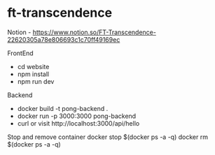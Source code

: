 # ft-transcendence

Notion - https://www.notion.so/FT-Transcendence-22620305a78e806693c1c70ff49169ec

FrontEnd
- cd website
- npm install
- npm run dev

Backend
- docker build -t pong-backend .
- docker run -p 3000:3000 pong-backend
- curl or visit http://localhost:3000/api/hello

Stop and remove container
docker stop $(docker ps -a -q)
docker rm $(docker ps -a -q)
